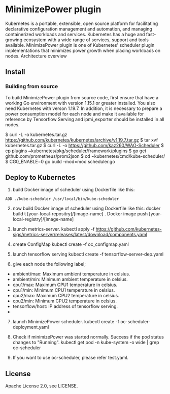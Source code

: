 # MinimizePower plugin
Kubernetes is a portable, extensible, open source platform for facilitating declarative configuration management and automation, and managing containerized workloads and services. Kubernetes has a huge and fast-growing ecosystem with a wide range of services, support and tools available.
MinimizePower plugin is one of Kubernetes' scheduler plugin implementations that minimizes power growth when placing workloads on nodes.
Architecture overview

## Install
### Building from source
To build MinimizePower plugin from source code, first ensure that have a working Go environment with version 1.15.1 or greater installed. You also  need Kubernetes  with verson 1.19.7.
In addition, it is necessary to prepare a power consumption model for each node and make it available for reference by Tensorflow Serving and ipmi_exporter should be installed in all nodes.

$ curl -L -o kubernetes.tar.gz https://github.com/kubernetes/kubernetes/archive/v1.19.7.tar.gz
$ tar xvf kubernetes.tar.gz
$ curl -L -o https://github.com/kaz260/WAO-Scheduler
$ cp plugins ~kubernetes/pkg/scheduler/framework/plugins
$ go get github.com/prometheus/prom2json
$ cd ~kubernetes/cmd/kube-scheduler/
$ CG0_ENABLE=0 go build -mod=mod scheduler.go

## Deploy to Kubernetes
1. build Docker image of scheduler using Dockerfile like this:
```ROM busybox
ADD ./kube-scheduler /usr/local/bin/kube-scheduler
```
2. now build Docker image of scheduler using Dockerfile like this:
docker build t [your-local-repositry]/[image-name] .
Docker image push [your-local-registry]/[image-name]

3. launch metrics-server.
kubectl apply -f https://github.com/kubernetes-sigs/metrics-server/releases/latest/download/components.yaml

4. create ConfigMap
kubectl create -f oc_configmap.yaml

5. launch tensorflow serving
kubectl create -f tensorflow-server-dep.yaml

6. give each node the following label;
- ambient/max: Maximum ambient temperature in celsius.
- ambient/min: Minimum ambient temperature in celsius.
- cpu1/max: Maximum CPU1 temperature in celsius.
- cpu1/min: Minimum CPU1 temperature in celsius.
- cpu2/max: Maximum CPU2 temperature in celsius.
- cpu2/min: Minimum CPU2 temperature in celsius.
- tensorflow/host: IP address of tensorflow serving.
- 
7. launch MinimizePower scheduler.
kubectl create -f oc-scheduler-deployment.yaml

8. Check if minimizePower was started normally. Success if the pod status changes to "Running".
kubectl get pod -n kube-system -o wide | grep oc-scheduler

9. If you want to use oc-scheduler, please refer test.yaml.

## License
Apache License 2.0, see LICENSE.
